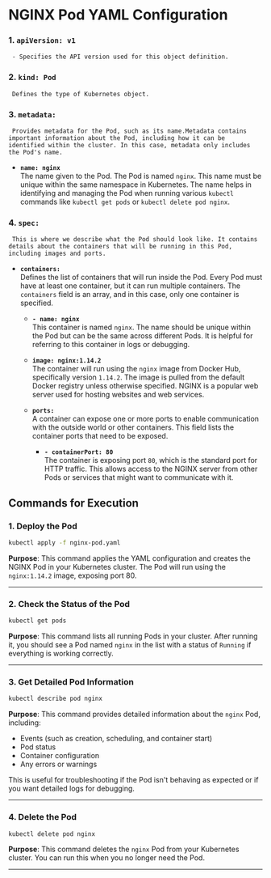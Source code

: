 
# NGINX Pod YAML Configuration

### 1. `apiVersion: v1`

     - Specifies the API version used for this object definition.  


### 2. `kind: Pod`
     Defines the type of Kubernetes object.  


### 3. `metadata:`
     Provides metadata for the Pod, such as its name.Metadata contains important information about the Pod, including how it can be identified within the cluster. In this case, metadata only includes the Pod's name.

- **`name: nginx`**  
     The name given to the Pod. The Pod is named `nginx`. This name must be unique within the same namespace in Kubernetes. The name helps in identifying and managing the Pod when running various `kubectl` commands like `kubectl get pods` or `kubectl delete pod nginx`.

### 4. `spec:`
     This is where we describe what the Pod should look like. It contains details about the containers that will be running in this Pod, including images and ports.

- **`containers:`**  
     Defines the list of containers that will run inside the Pod. Every Pod must have at least one container, but it can run multiple containers. The `containers` field is an array, and in this case, only one container is specified.

  - **`- name: nginx`**  
     This container is named `nginx`. The name should be unique within the Pod but can be the same across different Pods. It is helpful for referring to this container in logs or debugging.

  - **`image: nginx:1.14.2`**  
     The container will run using the `nginx` image from Docker Hub, specifically version `1.14.2`. The image is pulled from the default Docker registry unless otherwise specified. NGINX is a popular web server used for hosting websites and web services.

  - **`ports:`**  
     A container can expose one or more ports to enable communication with the outside world or other containers. This field lists the container ports that need to be exposed.

    - **`- containerPort: 80`**  
      The container is exposing port `80`, which is the standard port for HTTP traffic. This allows access to the NGINX server from other Pods or services that might want to communicate with it.


## Commands for Execution

### 1. Deploy the Pod

```bash
kubectl apply -f nginx-pod.yaml
```
**Purpose**: This command applies the YAML configuration and creates the NGINX Pod in your Kubernetes cluster. The Pod will run using the `nginx:1.14.2` image, exposing port 80.

---

### 2. Check the Status of the Pod

```bash
kubectl get pods
```
**Purpose**: This command lists all running Pods in your cluster. After running it, you should see a Pod named `nginx` in the list with a status of `Running` if everything is working correctly.

---

### 3. Get Detailed Pod Information

```bash
kubectl describe pod nginx
```
**Purpose**: This command provides detailed information about the `nginx` Pod, including:
- Events (such as creation, scheduling, and container start)
- Pod status
- Container configuration
- Any errors or warnings

This is useful for troubleshooting if the Pod isn't behaving as expected or if you want detailed logs for debugging.

---

### 4. Delete the Pod

```bash
kubectl delete pod nginx
```
**Purpose**: This command deletes the `nginx` Pod from your Kubernetes cluster. You can run this when you no longer need the Pod.

---

